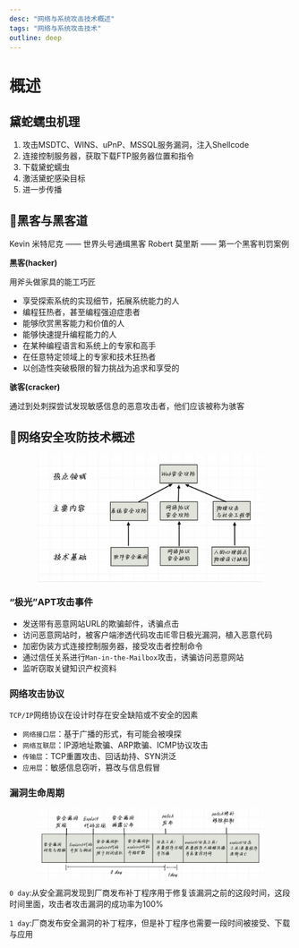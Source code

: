 ```yaml
---
desc: "网络与系统攻击技术概述"
tags: "网络与系统攻击技术"
outline: deep
---
```


# 概述

## 黛蛇蠕虫机理

1. 攻击MSDTC、WINS、uPnP、MSSQL服务漏洞，注入Shellcode
2. 连接控制服务器，获取下载FTP服务器位置和指令
3. 下载黛蛇蠕虫
4. 激活黛蛇感染目标
5. 进一步传播


## 🦀黑客与黑客道


Kevin 米特尼克 —— 世界头号通缉黑客
Robert 莫里斯 —— 第一个黑客判罚案例


**黑客(hacker)**

用斧头做家具的能工巧匠

- 享受探索系统的实现细节，拓展系统能力的人
- 编程狂热者，甚至编程强迫症患者
- 能够欣赏黑客能力和价值的人
- 能够快速提升编程能力的人
- 在某种编程语言和系统上的专家和高手
- 在任意特定领域上的专家和技术狂热者
- 以创造性突破极限的智力挑战为追求和享受的


**骇客(cracker)**

通过到处刺探尝试发现敏感信息的恶意攻击者，他们应该被称为骇客

##  🦞网络安全攻防技术概述

<div style="display: flex; justify-content: center; ">
    <img src="./img/网络攻击的基础技术体系框架.jpg" alt="网络攻击的基础技术体系框架" width=80% >
</div>

### “极光”APT攻击事件
- 发送带有恶意网站URL的欺骗邮件，诱骗点击
- 访问恶意网站时，被客户端渗透代码攻击IE零日极光漏洞，植入恶意代码
- 加密伪装方式连接控制服务器，接受攻击者控制命令
- 通过信任关系进行`Man-in-the-Mailbox`攻击，诱骗访问恶意网站
- 监听窃取关键知识产权资料

### 网络攻击协议

`TCP/IP`网络协议在设计时存在安全缺陷或不安全的因素

- `网络接口层`：基于广播的形式，有可能会被嗅探
- `网络互联层`：IP源地址欺骗、ARP欺骗、ICMP协议攻击
- `传输层`：TCP重置攻击、回话劫持、SYN洪泛
- `应用层`：敏感信息窃听，篡改与信息假冒

### 漏洞生命周期

<div style="display: flex; justify-content: center; ">
    <img src="./img/软件安全漏洞生命周期.jpg" alt="软件安全漏洞生命周期" width=80% >
</div>

`0 day`:从安全漏洞发现到厂商发布补丁程序用于修复该漏洞之前的这段时间，这段时间里面，攻击者攻击漏洞的成功率为100%

`1 day`:厂商发布安全漏洞的补丁程序，但是补丁程序也需要一段时间被接受、下载与应用
